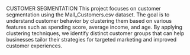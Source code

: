 CUSTOMER SEGMENTATION 
This project focuses on customer segmentation using the Mall_Customers.csv dataset. The goal is to understand customer behavior by clustering them based on various features such as spending score, average income, and age. By applying clustering techniques, we identify distinct customer groups that can help businesses tailor their strategies for targeted marketing and improved customer experiences.
